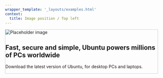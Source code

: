 ```yaml
---
wrapper_template: '_layouts/examples.html'
context:
  title: Image position / Top left
---
```


<section class="p-strip u-image-position" style="border: 1px solid #cdcdcd;">
  <div class="row">
    <div class="col-6">
      <img src="https://assets.ubuntu.com/v1/c6504e94-Dell_XPS_Laptop_Front-Desktop.png?h=200" alt="Placeholder image" class="u-image-position--top u-image-position--left" />
    </div>
    <div class="col-6">
      <h2>Fast, secure and simple, Ubuntu powers millions of PCs worldwide</h2>
      <p>Download the latest version of Ubuntu, for desktop PCs and laptops.</p>
    </div>
  </div>
</section>
